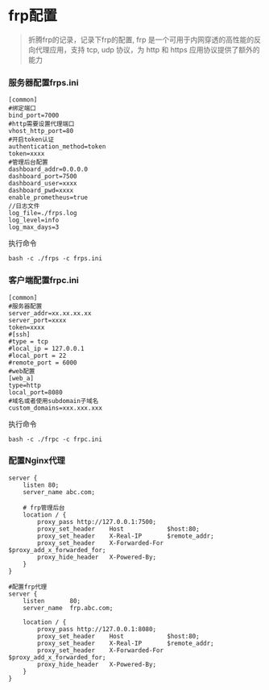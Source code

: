 # frp配置

> 折腾frp的记录，记录下frp的配置,
> frp 是一个可用于内网穿透的高性能的反向代理应用，支持 tcp, udp 协议，为 http 和 https 应用协议提供了额外的能力

### 服务器配置frps.ini

~~~properties
[common]
#绑定端口
bind_port=7000
#http需要设置代理端口
vhost_http_port=80
#开启token认证
authentication_method=token
token=xxxx
#管理后台配置
dashboard_addr=0.0.0.0
dashboard_port=7500
dashboard_user=xxxx
dashboard_pwd=xxxx
enable_prometheus=true
//日志文件
log_file=./frps.log
log_level=info
log_max_days=3
~~~

执行命令

```shell
bash -c ./frps -c frps.ini
```

### 客户端配置frpc.ini

~~~properties
[common]
#服务器配置
server_addr=xx.xx.xx.xx
server_port=xxxx
token=xxxx
#[ssh]
#type = tcp
#local_ip = 127.0.0.1
#local_port = 22
#remote_port = 6000
#web配置
[web_a]
type=http
local_port=8080
#域名或者使用subdomain子域名
custom_domains=xxx.xxx.xxx
~~~

执行命令

```shell
bash -c ./frpc -c frpc.ini
```

### 配置Nginx代理

```
server {
    listen 80;
    server_name abc.com;

	# frp管理后台
    location / {
        proxy_pass http://127.0.0.1:7500;
        proxy_set_header    Host            $host:80;
        proxy_set_header    X-Real-IP       $remote_addr;
        proxy_set_header    X-Forwarded-For $proxy_add_x_forwarded_for;
        proxy_hide_header   X-Powered-By;
    }
}

#配置frp代理
server {
    listen       80;
    server_name  frp.abc.com;

    location / {
        proxy_pass http://127.0.0.1:8080;
        proxy_set_header    Host            $host:80;
        proxy_set_header    X-Real-IP       $remote_addr;
        proxy_set_header    X-Forwarded-For $proxy_add_x_forwarded_for;
        proxy_hide_header   X-Powered-By;
    }
}
```
